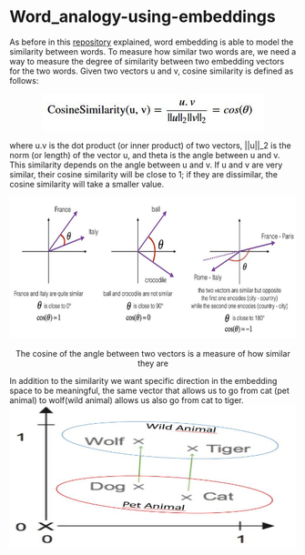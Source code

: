 # Word_analogy-using-embeddings

As before in this [repository](https://github.com/A2Amir/Natural-Language-Processing-with-Deep-Learning) explained, word embedding is able to model the similarity between words.
To measure how similar two words are, we need a way to measure the degree of similarity between two embedding vectors for the two words. Given two vectors u and v, cosine similarity is defined as follows: 

<p align="center">
<img src="./img/1.JPG" alt=" cosine similarity" />
<p align="center"> 

where u.v is the dot product (or inner product) of two vectors, ||u||_2 is the norm (or length) of the vector u, and theta is the angle between u and v. This similarity depends on the angle between u and v. 
If u and v are very similar, their cosine similarity will be close to 1; if they are dissimilar, the cosine similarity will take a smaller value. 

<img src="img/2.JPG" style="width:800px;height:250px;">
<p align="center">
The cosine of the angle between two vectors is a measure of how similar they are 
<p align="center"> 


In addition to the similarity we want specific direction in the embedding space to be meaningful, the same vector that allows us to go from cat (pet animal) to wolf(wild animal) allows us also go from cat to tiger. 
<img src="img/3.JPG" style="width:800px;height:250px;">
